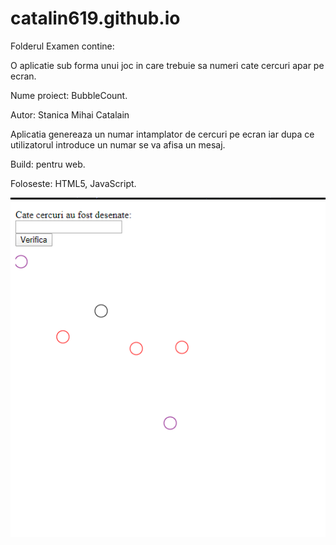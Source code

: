 # catalin619.github.io

Folderul Examen contine:

O aplicatie sub forma unui joc in care trebuie sa numeri cate cercuri apar pe ecran.

Nume proiect: BubbleCount.

Autor: Stanica Mihai Catalain

Aplicatia genereaza un numar intamplator de cercuri pe ecran iar dupa ce utilizatorul introduce un numar se va afisa un mesaj.

Build: pentru web.

Foloseste: HTML5, JavaScript.

![](imagine/pozica.png)
